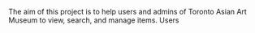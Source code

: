 The aim of this project is to help users and admins of Toronto Asian Art Museum to view, search, and manage items.
Users
